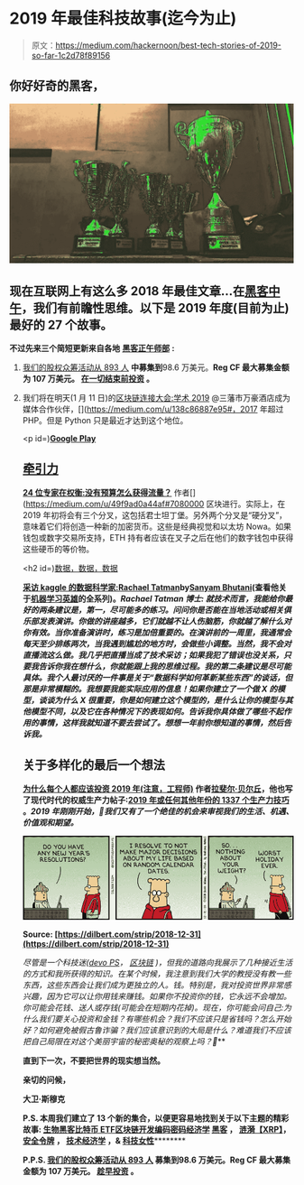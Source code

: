 # 2019 年最佳科技故事(迄今为止)

> 原文：<https://medium.com/hackernoon/best-tech-stories-of-2019-so-far-1c2d78f89156>

## 你好好奇的黑客，

![](img/0be4a9768b65a52227197de0acebf881.png)

## 现在互联网上有这么多 2018 年最佳文章…在[黑客中午](http://hackernoon.com)，我们有前瞻性思维。以下是 2019 年度(目前为止)最好的 27 个故事。

**不过先来三个简短更新来自各地** [**黑客正午师部**](https://twitter.com/hackernoonhq) **:**

1.  [我们的股权众筹活动从 893 人](https://www.startengine.com/hackernoon) **中募集到**98.6 万美元。**Reg CF 最大募集金额为 107 万美元。 [**在一切结束前投资**](https://www.startengine.com/hackernoon) 。**
2.  我们将在明天(1 月 11 日)的[区块链连接大会:学术 2019](https://bit.ly/2M2xsn5) @三藩市万豪酒店成为媒体合作伙伴，[](https://medium.com/u/138c86887e95#，2017 年超过 PHP。但是 Python 只是最近才达到这个地位。</em></p><p id=)[**Google Play**](https://hackernoon.com/useful-vim-tricks-for-2019-e7c1db7a18d6#)

    ## [牵引力](https://www.google.com/search?q=hackernoon.com%3A+traction&rlz=1C5CHFA_enVN829VN829&oq=hackernoon.com%3A+traction&aqs=chrome..69i57.2983j0j1&sourceid=chrome&ie=UTF-8)

    [**24 位专家在权衡:没有预算怎么获得流量？**](https://hackernoon.com/if-you-were-starting-from-scratch-in-2019-with-no-budget-what-would-you-do-to-gain-traffic-for-9196472e9d5e) 作者[](https://medium.com/u/49f9ad0a44af#7080000 区块进行。实际上，在 2019 年初将会有三个分叉，这包括君士坦丁堡。另外两个分叉是“硬分叉”，意味着它们将创造一种新的加密货币。这些是经典视觉和以太坊 Nowa。如果钱包或数字交易所支持，ETH 持有者应该在叉子之后在他们的数字钱包中获得这些硬币的等价物。</em></p><h2 id=)[数据，数据，数据](https://hackernoon.com/data-science/home)

    [**采访 kaggle 的数据科学家:Rachael Tatman**](https://hackernoon.com/interview-with-data-scientist-at-kaggle-dr-rachael-tatman-8bc61f9efdb9?source=collection_archive---------5---------------------)**by[Sanyam Bhutani](https://medium.com/u/a08b1e531f9c?source=post_page-----1c2d78f89156--------------------------------)(查看他关于[机器学习英雄](https://hackernoon.com/interviews-with-machine-learning-heroes-504762ba5dd6)的全系列)。***Rachael Tatman 博士:*** *就技术而言，我能给你最好的两条建议是，第一，尽可能多的练习。问问你是否能在当地活动或相关俱乐部发表演讲。你做的讲座越多，它们就越不让人伤脑筋，你就越了解什么对你有效。当你准备演讲时，练习是加倍重要的。在演讲前的一周里，我通常会每天至少排练两次，当我遇到尴尬的地方时，会做些小调整。当然，我不会对直播流这么做。我几乎把直播当成了技术采访；如果我犯了错误也没关系，只要我告诉你我在想什么，你就能跟上我的思维过程。我的第二条建议是尽可能具体。我个人最讨厌的一件事是关于“数据科学如何革新某些东西”的谈话，但那是非常模糊的。我想要我能实际应用的信息！如果你建立了一个做 X 的模型，谈谈为什么 X 很重要，你是如何建立这个模型的，是什么让你的模型与其他模型不同，以及它在各种情况下的表现如何。告诉我你具体做了哪些不起作用的事情，这样我就知道不要去尝试了。想想一年前你想知道的事情，然后告诉我。***

    ## **关于多样化的最后一个想法**

    **[**为什么每个人都应该投资 2019 年(注意，工程师)**](https://hackernoon.com/engineer-invest-2019-ac0794469c31) 作者[拉斐尔·贝尔丘](https://medium.com/u/2066c188a289?source=post_page-----1c2d78f89156--------------------------------)，他也写了现代时代的权威生产力帖子:[**2019 年或任何其他年份的 1337 个生产力技巧**](https://hackernoon.com/the-top-1-337-productivity-tips-for-2019-or-any-other-year-efdb241b97da) 。*2019 年刚刚开始，🎉我们又有了一个绝佳的机会来审视我们的生活、机遇、价值观和期望。***

    **![](img/4844f5f03e3160b0a695a66a9cb40405.png)**

    **Source: [https://dilbert.com/strip/2018-12-31](https://dilbert.com/strip/2018-12-31)**

    ***尽管是一个科技迷(*[*devo PS*](https://hackernoon.com/devops101-how-to-provide-infrastructure-to-your-startup-in-6-easy-steps-563b53e77281)*，* [*区块链*](https://hackernoon.com/blockchain-for-students-101-the-basics-part-1-f39b8201a7d5) *)，但我的道路向我展示了几种接近生活的方式和我所获得的知识。在某个时候，我注意到我们大学的教授没有教一些东西，这些东西会让我们成为更独立的人。钱。特别是，我对投资世界非常感兴趣，因为它可以让你用钱来赚钱。如果你不投资你的钱，它永远不会增加。你可能会花钱、送人或存钱(可能会在短期内花掉)。现在，你可能会问自己:为什么我们要关心投资和金钱？有哪些机会？我们不应该只是省钱吗？怎么开始好？如何避免被假古鲁诈骗？我们应该意识到的大局是什么？难道我们不应该把自己局限在对这个美丽宇宙的秘密奥秘的观察上吗？🌌***

    **直到下一次，不要把世界的现实想当然。**

    **亲切的问候，**

    **大卫·斯穆克**

    ****P.S.** 本周我们建立了 13 个新的集合，以便更容易地找到关于以下主题的精彩故事: [**生物黑客**](https://hackernoon.com/biohacking/)**[**比特币 ETF**](https://hackernoon.com/bitcoin-etf/)**[**区块链开发**](https://hackernoon.com/blockchain-development/)**[**编码**](https://hackernoon.com/coding/)**[**密码经济学**](https://hackernoon.com/cryptoeconomics/) [**黑客**](https://hackernoon.com/hacks/) **，** [**涟漪【XRP】**](https://hackernoon.com/ripple-xrp/)**，** [**安全令牌**](https://hackernoon.com/security-tokens) **，** [**技术经济学**](https://hackernoon.com/tech-economics/) **，&** [**科技女性**](https://hackernoon.com/women-in-tech/home)**********

    ******P.P.S.** [我们的股权众筹活动从 893 人](https://www.startengine.com/hackernoon) **募集到**98.6 万美元。**Reg CF 最大募集金额为 107 万美元。 [**趁早投资**](https://www.startengine.com/hackernoon) 。******